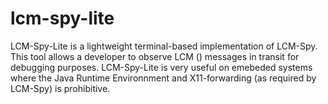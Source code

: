 lcm-spy-lite
============

LCM-Spy-Lite is a lightweight terminal-based implementation of LCM-Spy. This tool allows a developer to observe LCM () messages in transit for debugging purposes. LCM-Spy-Lite is very useful on emebeded systems where the Java Runtime Environnment and X11-forwarding (as required by LCM-Spy) is prohibitive.
